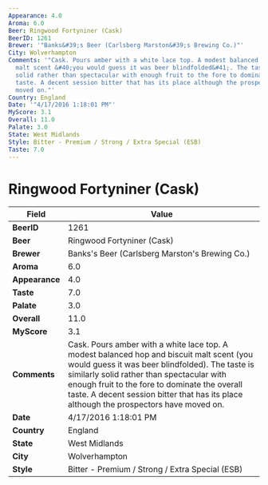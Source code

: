 ```yaml
---
Appearance: 4.0
Aroma: 6.0
Beer: Ringwood Fortyniner (Cask)
BeerID: 1261
Brewer: '"Banks&#39;s Beer (Carlsberg Marston&#39;s Brewing Co.)"'
City: Wolverhampton
Comments: '"Cask. Pours amber with a white lace top. A modest balanced hop and biscuit
  malt scent &#40;you would guess it was beer blindfolded&#41;. The taste is similarly
  solid rather than spectacular with enough fruit to the fore to dominate the overall
  taste. A decent session bitter that has its place although the prospectors have
  moved on."'
Country: England
Date: '"4/17/2016 1:18:01 PM"'
MyScore: 3.1
Overall: 11.0
Palate: 3.0
State: West Midlands
Style: Bitter - Premium / Strong / Extra Special (ESB)
Taste: 7.0
---
```


# Ringwood Fortyniner (Cask)

| Field         | Value |
|---------------|-------|
| **BeerID** | 1261 |
| **Beer** | Ringwood Fortyniner (Cask) |
| **Brewer** | Banks&#39;s Beer (Carlsberg Marston&#39;s Brewing Co.) |
| **Aroma** | 6.0 |
| **Appearance** | 4.0 |
| **Taste** | 7.0 |
| **Palate** | 3.0 |
| **Overall** | 11.0 |
| **MyScore** | 3.1 |
| **Comments** | Cask. Pours amber with a white lace top. A modest balanced hop and biscuit malt scent &#40;you would guess it was beer blindfolded&#41;. The taste is similarly solid rather than spectacular with enough fruit to the fore to dominate the overall taste. A decent session bitter that has its place although the prospectors have moved on. |
| **Date** | 4/17/2016 1:18:01 PM |
| **Country** | England |
| **State** | West Midlands |
| **City** | Wolverhampton |
| **Style** | Bitter - Premium / Strong / Extra Special (ESB) |
